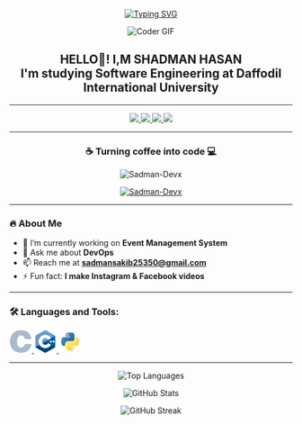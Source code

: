 <!-- Typing SVG Banner -->
<p align="center">
  <a href="https://git.io/typing-svg">
    <img src="https://readme-typing-svg.herokuapp.com?font=Fira+Code&size=22&pause=1000&color=00C6FF&center=true&vCenter=true&width=600&lines=Hello+%F0%9F%91%8B!+I'm+Shadman+Hasan;Software+Engineering+Student+%40+DIU;Turning+Coffee+Into+Code+%E2%98%95%F0%9F%92%BB;Always+Learning+New+Things+%F0%9F%93%9A" alt="Typing SVG" />
  </a>
</p>

<!-- Coder GIF -->
<div align="center">
  <img alt="Coder GIF" height="250" width="350" src="https://images.squarespace-cdn.com/content/v1/5769fc401b631bab1addb2ab/1541580611624-TE64QGKRJG8SWAIUS7NS/ke17ZwdGBToddI8pDm48kPoswlzjSVMM-SxOp7CV59BZw-zPPgdn4jUwVcJE1ZvWQUxwkmyExglNqGp0IvTJZamWLI2zvYWH8K3-s_4yszcp2ryTI0HqTOaaUohrI8PI6FXy8c9PWtBlqAVlUS5izpdcIXDZqDYvprRqZ29Pw0o/coding-freak.gif" />
<h2 align="center">HELLO👋! I,M SHADMAN HASAN <br>I'm studying Software Engineering at Daffodil International University</h2>

</div>

---

<!-- Social Links -->
<div align="center">
  <a href="https://www.instagram.com/YOUR_USERNAME/" target="_blank">
    <img src="https://img.shields.io/static/v1?message=Instagram&logo=instagram&label=&color=E4405F&logoColor=white&labelColor=&style=for-the-badge" height="35" />
  </a>
  <a href="https://discordapp.com/users/YOUR_DISCORD_ID" target="_blank">
    <img src="https://img.shields.io/static/v1?message=Discord&logo=discord&label=&color=7289DA&logoColor=white&labelColor=&style=for-the-badge" height="35" />
  </a>
  <a href="mailto:sadmansakib25350@gmail.com" target="_blank">
    <img src="https://img.shields.io/static/v1?message=Gmail&logo=gmail&label=&color=D14836&logoColor=white&labelColor=&style=for-the-badge" height="35" />
  </a>
  <a href="https://www.linkedin.com/in/YOUR_LINKEDIN/" target="_blank">
    <img src="https://img.shields.io/static/v1?message=LinkedIn&logo=linkedin&label=&color=0077B5&logoColor=white&labelColor=&style=for-the-badge" height="35" />
  </a>
</div>

---

<h3 align="center">☕ Turning coffee into code 💻</h3>

<!-- Profile Views & Trophies -->
<p align="center"> 
  <img src="https://komarev.com/ghpvc/?username=Sadman-Devx&label=Profile%20views&color=0e75b6&style=flat" alt="Sadman-Devx" /> 
</p>

<p align="center"> 
  <a href="https://github.com/ryo-ma/github-profile-trophy">
    <img src="https://github-profile-trophy.vercel.app/?username=Sadman-Devx&theme=gruvbox&row=1&column=6" alt="Sadman-Devx" />
  </a> 
</p>

---

### 🔥 About Me  
- 🔭 I’m currently working on **Event Management System**  
- 💬 Ask me about **DevOps**  
- 📫 Reach me at **sadmansakib25350@gmail.com**  
- ⚡ Fun fact: **I make Instagram & Facebook videos**  

---

<h3 align="left">🛠 Languages and Tools:</h3>
<p align="left"> 
  <a href="https://www.cprogramming.com/" target="_blank"> 
    <img src="https://raw.githubusercontent.com/devicons/devicon/master/icons/c/c-original.svg" alt="c" width="40" height="40"/> 
  </a> 
  <a href="https://www.w3schools.com/cpp/" target="_blank"> 
    <img src="https://raw.githubusercontent.com/devicons/devicon/master/icons/cplusplus/cplusplus-original.svg" alt="cplusplus" width="40" height="40"/> 
  </a> 
  <a href="https://www.python.org/" target="_blank"> 
    <img src="https://raw.githubusercontent.com/devicons/devicon/master/icons/python/python-original.svg" alt="python" width="40" height="40"/> 
  </a> 
</p>

---

<!-- GitHub Stats -->
<p align="center">
  <img src="https://github-readme-stats.vercel.app/api/top-langs?username=Sadman-Devx&show_icons=true&locale=en&layout=compact&theme=radical" alt="Top Languages" />
</p>

<p align="center">
  <img src="https://github-readme-stats.vercel.app/api?username=Sadman-Devx&show_icons=true&locale=en&theme=radical" alt="GitHub Stats" />
</p>

<!-- GitHub Streak -->
<p align="center">
  <img src="https://github-readme-streak-stats.herokuapp.com/?user=Sadman-Devx&theme=radical" alt="GitHub Streak" />
</p>
